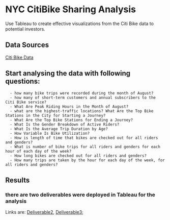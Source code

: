 #     NYC CitiBike Sharing Analysis
Use Tableau to create effective visualizations from the Citi Bike data to potential investors. 

## Data Sources 
[Citi Bike Data](https://www.citibikenyc.com/system-data)

## Start analysing the data with following questions:

      - how many bike trips were recorded during the month of August?
      - how many of short-term customers and annual subscribers to the Citi Bike service?
      - What Are Peak Riding Hours in the Month of August?
      - what are the highest-traffic locations? What Are the Top Bike Stations in the City for Starting a Journey?
      - What Are the Top Bike Stations for Ending a Journey?
      - What Is the Gender Breakdown of Active Riders?
      - What Is the Average Trip Duration by Age?
      - How Variable Is Bike Utilization?
      - How is length of time that bikes are checked out for all riders and genders?
      - What is number of bike trips for all riders and genders for each hour of each day of the week?
      - How long bikes are checked out for all riders and genders?
      - How many trips are taken by the hour for each day of the week, for all riders and genders?
    
## Results 
###  there are two deliverables were deployed in Tableau for the analysis
Links are: [Deliverable2](https://public.tableau.com/app/profile/shirali2014/viz/challenge14_Deliverable2/TripsbyGenderbyWeekday), [Deliverable3](https://public.tableau.com/app/profile/shirali2014/viz/challenge14_Deliverable3/Deliverable3_Story);


